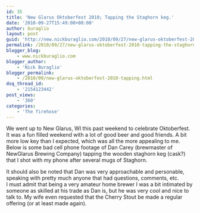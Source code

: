 ```yaml
---
id: 35
title: 'New Glarus Oktoberfest 2010; Tapping the Staghorn keg.'
date: '2010-09-27T15:49:00+00:00'
author: buraglio
layout: post
guid: 'http://new.nickburaglio.com/2010/09/27/new-glarus-oktoberfest-2010-tapping-the-staghorn-keg/'
permalink: /2010/09/27/new-glarus-oktoberfest-2010-tapping-the-staghorn-keg/
blogger_blog:
    - www.nickburaglio.com
blogger_author:
    - 'Nick Buraglio'
blogger_permalink:
    - /2010/09/new-glarus-oktoberfest-2010-tapping.html
dsq_thread_id:
    - '2154123442'
post_views:
    - '360'
categories:
    - 'The firehose'
---
```


We went up to New Glarus, WI this past weekend to celebrate Oktoberfest. It was a fun filled weekend with a lot of good beer and good friends. A bit more low key than I expected, which was all the more appealing to me. Below is some bad cell phone footage of Dan Carey (brewmaster of NewGlarus Brewing Company) tapping the wooden staghorn keg (cask?) that I shot with my phone after several mugs of Staghorn.

It should also be noted that Dan was very approachable and personable, speaking with pretty much anyone that had questions, comments, etc.  
I must admit that being a very amateur home brewer I was a bit intimated by someone as skilled at his trade as Dan is, but he was very cool and nice to talk to. My wife even requested that the Cherry Stout be made a regular offering (or at least made again).